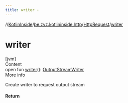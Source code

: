 ```yaml
---
title: writer -
---
```

//[KotlinInside](../../index.md)/[be.zvz.kotlininside.http](../index.md)/[HttpRequest](index.md)/[writer](writer.md)



# writer  
[jvm]  
Content  
open fun [writer](writer.md)(): [OutputStreamWriter](https://docs.oracle.com/javase/7/docs/api/java/io/OutputStreamWriter.html)  
More info  


Create writer to request output stream



#### Return  
  



